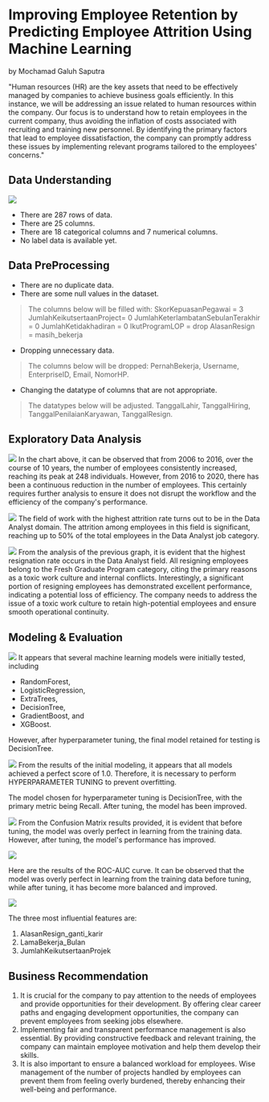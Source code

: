 

# Improving Employee Retention by Predicting Employee Attrition Using Machine Learning
by Mochamad Galuh Saputra

"Human resources (HR) are the key assets that need to be effectively managed by companies to achieve business goals efficiently. In this instance, we will be addressing an issue related to human resources within the company. Our focus is to understand how to retain employees in the current company, thus avoiding the inflation of costs associated with recruiting and training new personnel. By identifying the primary factors that lead to employee dissatisfaction, the company can promptly address these issues by implementing relevant programs tailored to the employees' concerns."

## Data Understanding
**![](https://lh7-us.googleusercontent.com/EFrzMBUXmeS4Gbm9XGX7hgnBACZGCb_MvfqBn8uxEbwAoHg7-JYjzdOcYewUtmNjoUS1cywS4Z5C1Guiu3GdFIzYtqtHu4n97EUEyNK13aAxRM4cpItzqY_F81LjSLsAv3va6h0RGtLdqQBwsS6UWa8mhg=s2048)**

 - There are 287 rows of data.  
 - There are 25 columns.  
 - There are 18 categorical columns and 7 numerical columns.  
 - No label data is
   available yet.

## Data PreProcessing

 - There are no duplicate data. 
 - There are some null values in the dataset. 
 >The columns below will be filled with:
 SkorKepuasanPegawai = 3
JumlahKeikutsertaanProject= 0
JumlahKeterlambatanSebulanTerakhir = 0
JumlahKetidakhadiran = 0
IkutProgramLOP = drop
AlasanResign = masih_bekerja

 - Dropping unnecessary data. 
 > The columns below will be dropped:
 PernahBekerja, 
 Username, 
 EnterpriseID, 
 Email, 
 NomorHP.

 - Changing the datatype of columns that are not appropriate.
 > The datatypes below will be adjusted.
 > TanggalLahir,
 > TanggalHiring, 
 > TanggalPenilaianKaryawan, 
 > TanggalResign.

## Exploratory Data Analysis
**![](https://lh7-us.googleusercontent.com/pWoS1KT5xjT0iECgdkwJ7tTIdsCAnGX1TOW-uDvvRUz6FSdL_1uCR0Xyxmfo6dpVdQT5EGLaKRDyutTanbyLSser4JrZ7o952Mk87J-6rbsl5LRIqw4g-bC6nuyIJK1b4xyF6CkuB02f36dZjv3wI_V_Zg=s2048)**
In the chart above, it can be observed that from 2006 to 2016, over the course of 10 years, the number of employees consistently increased, reaching its peak at 248 individuals. However, from 2016 to 2020, there has been a continuous reduction in the number of employees. This certainly requires further analysis to ensure it does not disrupt the workflow and the efficiency of the company's performance.

**![](https://lh7-us.googleusercontent.com/_0WJ681WJF6fPoRbu2lnw4LT_aciKhVrYcFWAVsAdtQk3_PwA-oZ9V1rakUz3zySBG_-KtPrzguJxMZPbQGk7eR2zwzucVdFis8a2gQLIf79e7MuZsJ_z6-AZ-42BPUqSSc4W_lhBYuNtzwNXeDwVS_rTw=s2048)**
The field of work with the highest attrition rate turns out to be in the Data Analyst domain. The attrition among employees in this field is significant, reaching up to 50% of the total employees in the Data Analyst job category.

**![](https://lh7-us.googleusercontent.com/tuuUhdYI7n5HHw_vHTem0uxOiaajwAUjqhR5KA8duIuL5suVUZSy6veRVEYwN0_g364w23SaYZNF8YJmriiGVJSXO0RukkQ9_1GbjbKhoqCuM7sfJ6GSw3aChGwSFZCDZmqIcTZKTYer-kMyp9COqFnn5Q=s2048)**
From the analysis of the previous graph, it is evident that the highest resignation rate occurs in the Data Analyst field. All resigning employees belong to the Fresh Graduate Program category, citing the primary reasons as a toxic work culture and internal conflicts. Interestingly, a significant portion of resigning employees has demonstrated excellent performance, indicating a potential loss of efficiency. The company needs to address the issue of a toxic work culture to retain high-potential employees and ensure smooth operational continuity.

## Modeling & Evaluation
**![](https://lh7-us.googleusercontent.com/egDigklDI_hVslXkIUNJAhfUr4F7JSnYVcyU6vCrD6_MHENHItm_yoVxDtYhMY9tmd4pNju6QRaK3fyQfmlFzRS8uozgidzdxy8WVswqEsoIXEnYUjv_WTLbsSRk4m55StaYxXrqdBkFANrIW2yU0iorTg=s2048)**
It appears that several machine learning models were initially tested, including 
 - RandomForest, 
 - LogisticRegression, 
 - ExtraTrees, 
 - DecisionTree, 
 - GradientBoost, and 
 - XGBoost. 

However, after hyperparameter tuning, the final model retained for testing is DecisionTree.

**![](https://lh7-us.googleusercontent.com/n53hXVLwBe24pAp2_zOWt8hVzSQGrcHyIhs0-nJyMREpBpe21wFW5J5POq7svHG6fnvTHoaN9zrRgxBI31h9t3X40c0z36AkfYo8Skz1yVwo8wMFCY0CjWpGdEZ4UlS7lxyr1iEnnEEUcpdF5NZpgKc8bg=s2048)**
From the results of the initial modeling, it appears that all models achieved a perfect score of 1.0. Therefore, it is necessary to perform HYPERPARAMETER TUNING to prevent overfitting.

The model chosen for hyperparameter tuning is DecisionTree, with the primary metric being Recall. After tuning, the model has been improved.

**![](https://lh7-us.googleusercontent.com/Yl4Len27UguomR4k9kn_009xwvUwpFRo5ExNrNwYKNUDAJL0C0bKp0wCf_Hr56mZnQBH2br1_xEshcWYFa2k_NUT6mH0C0Zqlt3DiiCC11iR8AXZv84z0BYm6le7xgxtAfu6w03lj37FEBQBkFCI9JQ60Q=s2048)**
From the Confusion Matrix results provided, it is evident that before tuning, the model was overly perfect in learning from the training data. However, after tuning, the model's performance has improved.

**![](https://lh7-us.googleusercontent.com/cyfWkaMof_-qfU4dBV5TjoqqzNGPOxqjb_1ytZT0IMGKoMoCNBh509HK4o3TVR8GijbJdxP187vfwSRAQLdCdHr6gYaD3VE8sLuVtqVDSy9gKvM31rIsmYAk9JVTNt-ihv3qHseCy8UgWFEKc2UiQpWlsA=s2048)**  

Here are the results of the ROC-AUC curve. It can be observed that the model was overly perfect in learning from the training data before tuning, while after tuning, it has become more balanced and improved.

**![](https://lh7-us.googleusercontent.com/pZsHQbNTwaU89L_Cye7nNYKHtc-NDauSxzM8chY5oDulnhwHj4nF0FPby29WkCGV8XRVmAhpCbHdMMZXSkZahIYFDSOe7NC6P3_ps5wvljEysDtzqI_RELh1JlHZH3zYD7ramUJDGcIjO4cweJ5q6Ofifw=s2048)**
  
The three most influential features are:
1.  AlasanResign_ganti_karir 
2.  LamaBekerja_Bulan 
3.  JumlahKeikutsertaanProjek

## Business Recommendation

 1. It is crucial for the company to pay attention to the needs of employees and provide opportunities for their development. By offering clear career paths and engaging development opportunities, the company can prevent employees from seeking jobs elsewhere.
 2. Implementing fair and transparent performance management is also essential. By providing constructive feedback and relevant training, the company can maintain employee motivation and help them develop their skills.
 3. It is also important to ensure a balanced workload for employees. Wise management of the number of projects handled by employees can prevent them from feeling overly burdened, thereby enhancing their well-being and performance.
